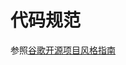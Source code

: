 # 代码规范
参照[谷歌开源项目风格指南](https://zh-google-styleguide.readthedocs.io/en/latest/google-cpp-styleguide/naming/)